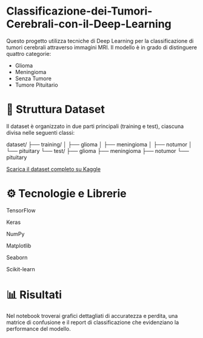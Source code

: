 # Classificazione-dei-Tumori-Cerebrali-con-il-Deep-Learning
Questo progetto utilizza tecniche di Deep Learning per la classificazione di tumori cerebrali attraverso immagini MRI. Il modello è in grado di distinguere quattro categorie:
* Glioma
* Meningioma
* Senza Tumore
* Tumore Pituitario

# 📂 Struttura Dataset

Il dataset è organizzato in due parti principali (training e test), ciascuna divisa nelle seguenti classi:

dataset/
├── training/
│   ├── glioma
│   ├── meningioma
│   ├── notumor
│   └── pituitary
└── test/
    ├── glioma
    ├── meningioma
    ├── notumor
    └── pituitary

[Scarica il dataset completo su Kaggle](https://www.kaggle.com/datasets/masoudnickparvar/brain-tumor-mri-dataset)

# ⚙️ Tecnologie e Librerie

TensorFlow

Keras

NumPy

Matplotlib

Seaborn

Scikit-learn

# 📊 Risultati

Nel notebook troverai grafici dettagliati di accuratezza e perdita, una matrice di confusione e il report di classificazione che evidenziano la performance del modello.

